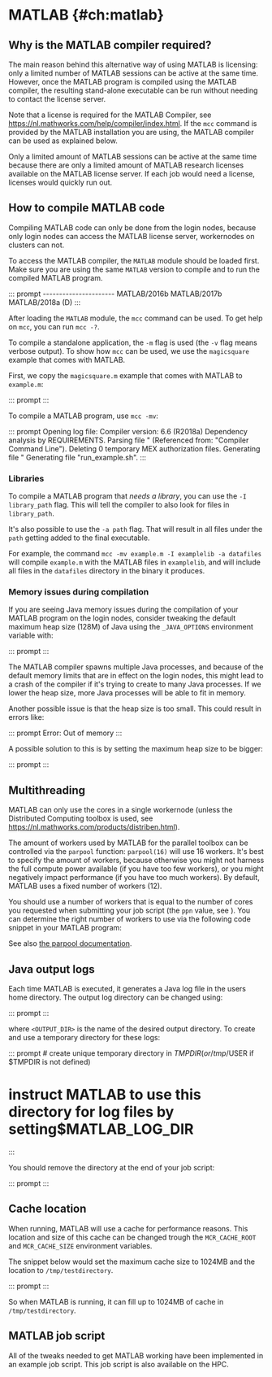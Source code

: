 # MATLAB {#ch:matlab}

## Why is the MATLAB compiler required?

The main reason behind this alternative way of using MATLAB is
licensing: only a limited number of MATLAB sessions can be active at the
same time. However, once the MATLAB program is compiled using the MATLAB
compiler, the resulting stand-alone executable can be run without
needing to contact the license server.

Note that a license is required for the MATLAB Compiler, see
<https://nl.mathworks.com/help/compiler/index.html>. If the `mcc`
command is provided by the MATLAB installation you are using, the MATLAB
compiler can be used as explained below.

Only a limited amount of MATLAB sessions can be active at the same time
because there are only a limited amount of MATLAB research licenses
available on the MATLAB license server. If each job would need a
license, licenses would quickly run out.

## How to compile MATLAB code

Compiling MATLAB code can only be done from the login nodes, because
only login nodes can access the MATLAB license server, workernodes on
clusters can not.

To access the MATLAB compiler, the `MATLAB` module should be loaded
first. Make sure you are using the same `MATLAB` version to compile and
to run the compiled MATLAB program.

::: prompt
---------------------- MATLAB/2016b MATLAB/2017b MATLAB/2018a (D)
:::

After loading the `MATLAB` module, the `mcc` command can be used. To get
help on `mcc`, you can run `mcc -?`.

To compile a standalone application, the `-m` flag is used (the `-v`
flag means verbose output). To show how `mcc` can be used, we use the
`magicsquare` example that comes with MATLAB.

First, we copy the `magicsquare.m` example that comes with MATLAB to
`example.m`:

::: prompt
:::

To compile a MATLAB program, use `mcc -mv`:

::: prompt
Opening log file: Compiler version: 6.6 (R2018a) Dependency analysis by
REQUIREMENTS. Parsing file \" (Referenced from: \"Compiler Command
Line\"). Deleting 0 temporary MEX authorization files. Generating file
\" Generating file \"run_example.sh\".
:::

### Libraries

To compile a MATLAB program that *needs a library*, you can use the
`-I library_path` flag. This will tell the compiler to also look for
files in `library_path`.

It's also possible to use the `-a path` flag. That will result in all
files under the `path` getting added to the final executable.

For example, the command `mcc -mv example.m -I examplelib -a datafiles`
will compile `example.m` with the MATLAB files in `examplelib`, and will
include all files in the `datafiles` directory in the binary it
produces.

### Memory issues during compilation

If you are seeing Java memory issues during the compilation of your
MATLAB program on the login nodes, consider tweaking the default maximum
heap size (128M) of Java using the `_JAVA_OPTIONS` environment variable
with:

::: prompt
:::

The MATLAB compiler spawns multiple Java processes, and because of the
default memory limits that are in effect on the login nodes, this might
lead to a crash of the compiler if it's trying to create to many Java
processes. If we lower the heap size, more Java processes will be able
to fit in memory.

Another possible issue is that the heap size is too small. This could
result in errors like:

::: prompt
Error: Out of memory
:::

A possible solution to this is by setting the maximum heap size to be
bigger:

::: prompt
:::

## Multithreading

MATLAB can only use the cores in a single workernode (unless the
Distributed Computing toolbox is used, see
<https://nl.mathworks.com/products/distriben.html>).

The amount of workers used by MATLAB for the parallel toolbox can be
controlled via the `parpool` function: `parpool(16)` will use 16
workers. It's best to specify the amount of workers, because otherwise
you might not harness the full compute power available (if you have too
few workers), or you might negatively impact performance (if you have
too much workers). By default, MATLAB uses a fixed number of workers
(12).

You should use a number of workers that is equal to the number of cores
you requested when submitting your job script (the `ppn` value, see ).
You can determine the right number of workers to use via the following
code snippet in your MATLAB program:

See also [the parpool
documentation](https://nl.mathworks.com/help/distcomp/parpool.html).

## Java output logs

Each time MATLAB is executed, it generates a Java log file in the users
home directory. The output log directory can be changed using:

::: prompt
:::

where `<OUTPUT_DIR>` is the name of the desired output directory. To
create and use a temporary directory for these logs:

::: prompt
\# create unique temporary directory in $TMPDIR (or /tmp/$USER if
$TMPDIR is not defined)
# instruct MATLAB to use this directory for log files by setting$MATLAB_LOG_DIR
:::

You should remove the directory at the end of your job script:

::: prompt
:::

## Cache location

When running, MATLAB will use a cache for performance reasons. This
location and size of this cache can be changed trough the
`MCR_CACHE_ROOT` and `MCR_CACHE_SIZE` environment variables.

The snippet below would set the maximum cache size to 1024MB and the
location to `/tmp/testdirectory`.

::: prompt
:::

So when MATLAB is running, it can fill up to 1024MB of cache in
`/tmp/testdirectory`.

## MATLAB job script

All of the tweaks needed to get MATLAB working have been implemented in
an example job script. This job script is also available on the HPC.
